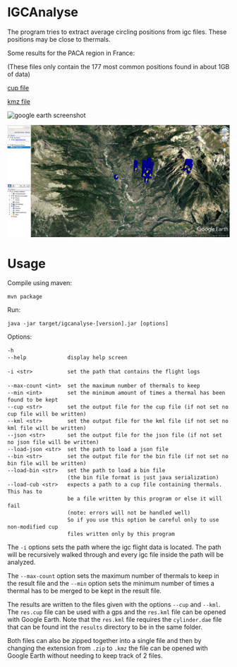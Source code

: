 # IGCAnalyse

The program tries to extract average circling positions
from igc files. These positions may be close to thermals.

Some results for the PACA region in France:

(These files only contain the 177 most common positions found in about 1GB of data)

[cup file](results/res.cup)

[kmz file](results/res.kmz)

![google earth screenshot](results/google_earth_screenshot_1.png)

![google earth screenshot](results/google_earth_screenshot_2.png)

# Usage

Compile using maven:
```
mvn package
```

Run:
```
java -jar target/igcanalyse-[version].jar [options]
```

Options:
```
-h
--help             display help screen

-i <str>           set the path that contains the flight logs

--max-count <int>  set the maximum number of thermals to keep
--min <int>        set the minimum amount of times a thermal has been found to be kept
--cup <str>        set the output file for the cup file (if not set no cup file will be written)
--kml <str>        set the output file for the kml file (if not set no kml file will be written)
--json <str>       set the output file for the json file (if not set no json file will be written)
--load-json <str>  set the path to load a json file
--bin <str>        set the output file for the bin file (if not set no bin file will be written)
--load-bin <str>   set the path to load a bin file
                   (the bin file format is just java serialization)
--load-cub <str>   expects a path to a cup file containing thermals. This has to
                   be a file written by this program or else it will fail
                   (note: errors will not be handled well)
                   So if you use this option be careful only to use non-modified cup
                   files written only by this program
```

The `-i` options sets the path where the igc flight data is located. The path
will be recursively walked through and every igc file inside the path will
be analyzed.

The `--max-count` option sets the maximum number of thermals to keep in the result
file and the `--min` option sets the minimum number of times a thermal has to be merged
to be kept in the result file.

The results are written to the files given with the options `--cup` and `--kml`. The `res.cup` file
can be used with a gps and the `res.kml` file can be opened with Google Earth.
Note that the `res.kml` file requires the `cylinder.dae` file that can be found
int the `results` directory to be in the same folder.

Both files can also be zipped together into a single file and then by changing
the extension from `.zip` to `.kmz` the file can be opened with Google Earth
without needing to keep track of 2 files.